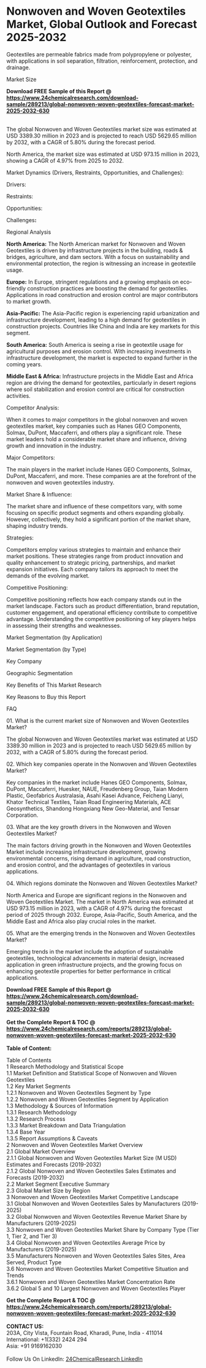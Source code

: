 <h1>Nonwoven and Woven Geotextiles Market, Global Outlook and Forecast 2025-2032</h1><p>Geotextiles are permeable fabrics made from polypropylene or polyester, with applications in soil separation, filtration, reinforcement, protection, and drainage.</p><p>
</p><p>
Market Size</p><div><b>Download FREE Sample of this Report @ 
            <a href="https://www.24chemicalresearch.com/download-sample/289213/global-nonwoven-woven-geotextiles-forecast-market-2025-2032-630">
            https://www.24chemicalresearch.com/download-sample/289213/global-nonwoven-woven-geotextiles-forecast-market-2025-2032-630</a></b></div><br><p>
</p><p>The global Nonwoven and Woven Geotextiles market size was estimated at USD 3389.30 million in 2023 and is projected to reach USD 5629.65 million by 2032, with a CAGR of 5.80% during the forecast period.</p><p>
</p><p>North America, the market size was estimated at USD 973.15 million in 2023, showing a CAGR of 4.97% from 2025 to 2032.</p><p>
Market Dynamics (Drivers, Restraints, Opportunities, and Challenges):</p><p>
Drivers:</p><p>
</p><p>
Restraints:</p><p>
</p><p>
Opportunities:</p><p>
</p><p>
Challenges<strong>:</strong></p><p>
</p><p>
Regional Analysis</p><p>
</p><p><strong>North America:</strong> The North American market for Nonwoven and Woven Geotextiles is driven by infrastructure projects in the building, roads &amp; bridges, agriculture, and dam sectors. With a focus on sustainability and environmental protection, the region is witnessing an increase in geotextile usage.</p><p>
</p><p><strong>Europe:</strong> In Europe, stringent regulations and a growing emphasis on eco-friendly construction practices are boosting the demand for geotextiles. Applications in road construction and erosion control are major contributors to market growth.</p><p>
</p><p><strong>Asia-Pacific:</strong> The Asia-Pacific region is experiencing rapid urbanization and infrastructure development, leading to a high demand for geotextiles in construction projects. Countries like China and India are key markets for this segment.</p><p>
</p><p><strong>South America:</strong> South America is seeing a rise in geotextile usage for agricultural purposes and erosion control. With increasing investments in infrastructure development, the market is expected to expand further in the coming years.</p><p>
</p><p><strong>Middle East &amp; Africa:</strong> Infrastructure projects in the Middle East and Africa region are driving the demand for geotextiles, particularly in desert regions where soil stabilization and erosion control are critical for construction activities.</p><p>
Competitor Analysis:</p><p>
</p><p>When it comes to major competitors in the global nonwoven and woven geotextiles market, key companies such as Hanes GEO Components, Solmax, DuPont, Maccaferri, and others play a significant role. These market leaders hold a considerable market share and influence, driving growth and innovation in the industry.</p><p>
Major Competitors:</p><p>
</p><p>The main players in the market include Hanes GEO Components, Solmax, DuPont, Maccaferri, and more. These companies are at the forefront of the nonwoven and woven geotextiles industry.</p><p>
Market Share &amp; Influence:</p><p>
</p><p>The market share and influence of these competitors vary, with some focusing on specific product segments and others expanding globally. However, collectively, they hold a significant portion of the market share, shaping industry trends.</p><p>
Strategies:</p><p>
</p><p>Competitors employ various strategies to maintain and enhance their market positions. These strategies range from product innovation and quality enhancement to strategic pricing, partnerships, and market expansion initiatives. Each company tailors its approach to meet the demands of the evolving market.</p><p>
Competitive Positioning:</p><p>
</p><p>Competitive positioning reflects how each company stands out in the market landscape. Factors such as product differentiation, brand reputation, customer engagement, and operational efficiency contribute to competitive advantage. Understanding the competitive positioning of key players helps in assessing their strengths and weaknesses.</p><p>
</p><p>
Market Segmentation (by Application)</p><p>
</p><p>
Market Segmentation (by Type)</p><p>
</p><p>
Key Company</p><p>
</p><p>
Geographic Segmentation</p><p>
</p><p>
Key Benefits of This Market Research</p><p>
</p><p>
Key Reasons to Buy this Report</p><p>
</p><p>
FAQ</p><p>
01. What is the current market size of Nonwoven and Woven Geotextiles Market?</p><p>
</p><p>The global Nonwoven and Woven Geotextiles market was estimated at USD 3389.30 million in 2023 and is projected to reach USD 5629.65 million by 2032, with a CAGR of 5.80% during the forecast period.</p><p>
02. Which key companies operate in the Nonwoven and Woven Geotextiles Market?</p><p>
</p><p>Key companies in the market include Hanes GEO Components, Solmax, DuPont, Maccaferri, Huesker, NAUE, Freudenberg Group, Taian Modern Plastic, Geofabrics Australasia, Asahi Kasei Advance, Feicheng Lianyi, Khator Technical Textiles, Taian Road Engineering Materials, ACE Geosynthetics, Shandong Hongxiang New Geo-Material, and Tensar Corporation.</p><p>
03. What are the key growth drivers in the Nonwoven and Woven Geotextiles Market?</p><p>
</p><p>The main factors driving growth in the Nonwoven and Woven Geotextiles Market include increasing infrastructure development, growing environmental concerns, rising demand in agriculture, road construction, and erosion control, and the advantages of geotextiles in various applications.</p><p>
04. Which regions dominate the Nonwoven and Woven Geotextiles Market?</p><p>
</p><p>North America and Europe are significant regions in the Nonwoven and Woven Geotextiles Market. The market in North America was estimated at USD 973.15 million in 2023, with a CAGR of 4.97% during the forecast period of 2025 through 2032. Europe, Asia-Pacific, South America, and the Middle East and Africa also play crucial roles in the market.</p><p>
05. What are the emerging trends in the Nonwoven and Woven Geotextiles Market?</p><p>
</p><p>Emerging trends in the market include the adoption of sustainable geotextiles, technological advancements in material design, increased application in green infrastructure projects, and the growing focus on enhancing geotextile properties for better performance in critical applications.</p><div><b>Download FREE Sample of this Report @ 
            <a href="https://www.24chemicalresearch.com/download-sample/289213/global-nonwoven-woven-geotextiles-forecast-market-2025-2032-630">
            https://www.24chemicalresearch.com/download-sample/289213/global-nonwoven-woven-geotextiles-forecast-market-2025-2032-630</a></b></div><br><div><b>Get the Complete Report & TOC @ 
            <a href="https://www.24chemicalresearch.com/reports/289213/global-nonwoven-woven-geotextiles-forecast-market-2025-2032-630">
            https://www.24chemicalresearch.com/reports/289213/global-nonwoven-woven-geotextiles-forecast-market-2025-2032-630</a></b></div><br>
            <b>Table of Content:</b><p>Table of Contents<br />
1 Research Methodology and Statistical Scope<br />
1.1 Market Definition and Statistical Scope of Nonwoven and Woven Geotextiles<br />
1.2 Key Market Segments<br />
1.2.1 Nonwoven and Woven Geotextiles Segment by Type<br />
1.2.2 Nonwoven and Woven Geotextiles Segment by Application<br />
1.3 Methodology & Sources of Information<br />
1.3.1 Research Methodology<br />
1.3.2 Research Process<br />
1.3.3 Market Breakdown and Data Triangulation<br />
1.3.4 Base Year<br />
1.3.5 Report Assumptions & Caveats<br />
2 Nonwoven and Woven Geotextiles Market Overview<br />
2.1 Global Market Overview<br />
2.1.1 Global Nonwoven and Woven Geotextiles Market Size (M USD) Estimates and Forecasts (2019-2032)<br />
2.1.2 Global Nonwoven and Woven Geotextiles Sales Estimates and Forecasts (2019-2032)<br />
2.2 Market Segment Executive Summary<br />
2.3 Global Market Size by Region<br />
3 Nonwoven and Woven Geotextiles Market Competitive Landscape<br />
3.1 Global Nonwoven and Woven Geotextiles Sales by Manufacturers (2019-2025)<br />
3.2 Global Nonwoven and Woven Geotextiles Revenue Market Share by Manufacturers (2019-2025)<br />
3.3 Nonwoven and Woven Geotextiles Market Share by Company Type (Tier 1, Tier 2, and Tier 3)<br />
3.4 Global Nonwoven and Woven Geotextiles Average Price by Manufacturers (2019-2025)<br />
3.5 Manufacturers Nonwoven and Woven Geotextiles Sales Sites, Area Served, Product Type<br />
3.6 Nonwoven and Woven Geotextiles Market Competitive Situation and Trends<br />
3.6.1 Nonwoven and Woven Geotextiles Market Concentration Rate<br />
3.6.2 Global 5 and 10 Largest Nonwoven and Woven Geotextiles Player</p><div><b>Get the Complete Report & TOC @ 
            <a href="https://www.24chemicalresearch.com/reports/289213/global-nonwoven-woven-geotextiles-forecast-market-2025-2032-630">
            https://www.24chemicalresearch.com/reports/289213/global-nonwoven-woven-geotextiles-forecast-market-2025-2032-630</a></b></div><br><b>CONTACT US:</b><br>
            203A, City Vista, Fountain Road, Kharadi, Pune, India - 411014<br>
            International: +1(332) 2424 294<br>
            Asia: +91 9169162030 <br><br>
            Follow Us On LinkedIn: <a href="https://www.linkedin.com/company/24chemicalresearch/">24ChemicalResearch LinkedIn</a>